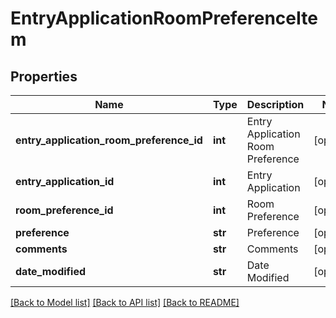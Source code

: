 # EntryApplicationRoomPreferenceItem

## Properties
Name | Type | Description | Notes
------------ | ------------- | ------------- | -------------
**entry_application_room_preference_id** | **int** | Entry Application Room Preference | [optional] 
**entry_application_id** | **int** | Entry Application | [optional] 
**room_preference_id** | **int** | Room Preference | [optional] 
**preference** | **str** | Preference | [optional] 
**comments** | **str** | Comments | [optional] 
**date_modified** | **str** | Date Modified | [optional] 

[[Back to Model list]](../README.md#documentation-for-models) [[Back to API list]](../README.md#documentation-for-api-endpoints) [[Back to README]](../README.md)


